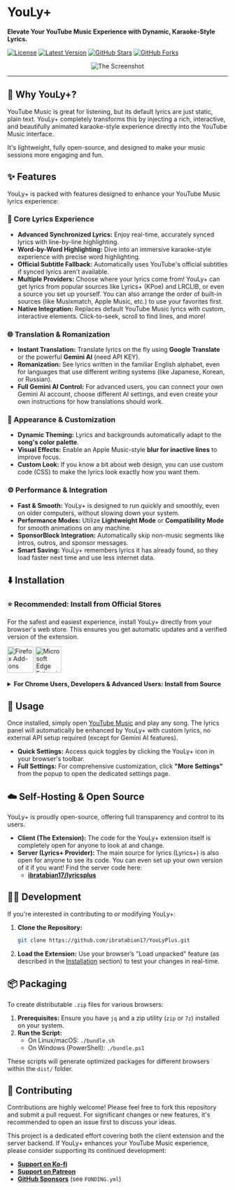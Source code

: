 # YouLy+

**Elevate Your YouTube Music Experience with Dynamic, Karaoke-Style Lyrics.**

[![License](https://img.shields.io/github/license/ibratabian17/YouLyPlus?style=for-the-badge)](https://github.com/ibratabian17/YouLyPlus/blob/main/LICENSE)
[![Latest Version](https://img.shields.io/github/v/release/ibratabian17/YouLyPlus?style=for-the-badge)](https://github.com/ibratabian17/YouLyPlus/releases)
[![GitHub Stars](https://img.shields.io/github/stars/ibratabian17/YouLyPlus?style=for-the-badge&color=yellow)](https://github.com/ibratabian17/YouLyPlus/stargazers)
[![GitHub Forks](https://img.shields.io/github/forks/ibratabian17/YouLyPlus?style=for-the-badge&color=blue)](https://github.com/ibratabian17/YouLyPlus/network/members)

<p align="center">
<img src="https://ibratabian17.github.io/youlyplus-page/assets/screenshot-4.png" alt="The Screenshot">
</p>

---

## 🌟 Why YouLy+?

YouTube Music is great for listening, but its default lyrics are just static, plain text. YouLy+ completely transforms this by injecting a rich, interactive, and beautifully animated karaoke-style experience directly into the YouTube Music interface.

It's lightweight, fully open-source, and designed to make your music sessions more engaging and fun.

## ✨ Features

YouLy+ is packed with features designed to enhance your YouTube Music lyrics experience:

### 🎤 Core Lyrics Experience

-   **Advanced Synchronized Lyrics:** Enjoy real-time, accurately synced lyrics with line-by-line highlighting.
-   **Word-by-Word Highlighting:** Dive into an immersive karaoke-style experience with precise word highlighting.
-   **Official Subtitle Fallback:** Automatically uses YouTube's official subtitles if synced lyrics aren't available.
-   **Multiple Providers:** Choose where your lyrics come from! YouLy+ can get lyrics from popular sources like Lyrics+ (KPoe) and LRCLIB, or even a source you set up yourself. You can also arrange the order of built-in sources (like Musixmatch, Apple Music, etc.) to use your favorites first.
-   **Native Integration:** Replaces default YouTube Music lyrics with custom, interactive elements. Click-to-seek, scroll to find lines, and more!

### 🌐 Translation & Romanization

-   **Instant Translation:** Translate lyrics on the fly using **Google Translate** or the powerful **Gemini AI** (need API KEY).
-   **Romanization:** See lyrics written in the familiar English alphabet, even for languages that use different writing systems (like Japanese, Korean, or Russian).
-   **Full Gemini AI Control:** For advanced users, you can connect your own Gemini AI account, choose different AI settings, and even create your own instructions for how translations should work.

### 🎨 Appearance & Customization

-   **Dynamic Theming:** Lyrics and backgrounds automatically adapt to the **song's color palette**.
-   **Visual Effects:** Enable an Apple Music-style **blur for inactive lines** to improve focus.
-   **Custom Look:** If you know a bit about web design, you can use custom code (CSS) to make the lyrics look exactly how you want them.

### ⚙️ Performance & Integration

-   **Fast & Smooth:** YouLy+ is designed to run quickly and smoothly, even on older computers, without slowing down your system.
-   **Performance Modes:** Utilize **Lightweight Mode** or **Compatibility Mode** for smooth animations on any machine.
-   **SponsorBlock Integration:** Automatically skip non-music segments like intros, outros, and sponsor messages.
-   **Smart Saving:** YouLy+ remembers lyrics it has already found, so they load faster next time and use less internet data.

## ⬇️ Installation

### ⭐ Recommended: Install from Official Stores

For the safest and easiest experience, install YouLy+ directly from your browser's web store. This ensures you get automatic updates and a verified version of the extension.

<p float="left">
<a href="https://addons.mozilla.org/en-US/firefox/addon/youly/" target="_blank"><img src="https://blog.mozilla.org/addons/files/2020/04/get-the-addon-fx-apr-2020.svg" alt="Firefox Add-ons" height="60"/></a>
<a href="https://microsoftedge.microsoft.com/addons/detail/youly/gichhhcjpkhbidkecadfejcjgcmdlnpb" target="_blank"><img src="https://upload.wikimedia.org/wikipedia/commons/f/f7/Get_it_from_Microsoft_Badge.svg" alt="Microsoft Edge Extensions" height="60"/></a>
</p>

<details>
<summary><b>For Chrome Users, Developers & Advanced Users: Install from Source</b></summary>

### For Chrome (Manifest V3)

1.  **Clone or Download the Repository:**
    ```bash
    git clone https://github.com/ibratabian17/YouLyPlus.git
    ```
2.  Alternatively, you can download the latest release from [Github Releases](https://github.com/ibratabian17/YouLyPlus/releases/latest).
3.  **Open Chrome Extensions Page:**
    Navigate to `chrome://extensions/`.
4.  **Enable Developer Mode:**
    Toggle the "Developer mode" switch in the top right corner.
5.  **Load Unpacked Extension:**
    Click on "Load unpacked" and select the cloned repository folder.

### For Firefox

1.  **Clone or Download the Repository:**
    ```bash
    git clone https://github.com/ibratabian17/YouLyPlus.git
    ```
2.  Alternatively, you can download the latest release from [Github Releases](https://github.com/ibratabian17/YouLyPlus/releases/latest).
3.  **Open Firefox Debugging Page:**
    Navigate to `about:debugging#/runtime/this-firefox`.
4.  **Load Temporary Add-on:**
    Click on "Load Temporary Add-on" and choose the `manifest.json` file from the repository folder.

</details>

## 🚀 Usage

Once installed, simply open [YouTube Music](https://music.youtube.com/) and play any song. The lyrics panel will automatically be enhanced by YouLy+ with custom lyrics, no external API setup required (except for Gemini AI features).

-   **Quick Settings:** Access quick toggles by clicking the YouLy+ icon in your browser's toolbar.
-   **Full Settings:** For comprehensive customization, click **"More Settings"** from the popup to open the dedicated settings page.

## ☁️ Self-Hosting & Open Source

YouLy+ is proudly open-source, offering full transparency and control to its users.

-   **Client (The Extension):** The code for the YouLy+ extension itself is completely open for anyone to look at and change.
-   **Server (Lyrics+ Provider):** The main source for lyrics (Lyrics+) is also open for anyone to see its code. You can even set up your own version of it if you want! Find the server code here:
    -   [**ibratabian17/lyricsplus**](https://github.com/ibratabian17/lyricsplus)

## 🧑‍💻 Development

If you're interested in contributing to or modifying YouLy+:

1.  **Clone the Repository:**
    ```bash
    git clone https://github.com/ibratabian17/YouLyPlus.git
    ```
2.  **Load the Extension:**
    Use your browser’s "Load unpacked" feature (as described in the [Installation](#installation) section) to test your changes in real-time.

## 📦 Packaging

To create distributable `.zip` files for various browsers:

1.  **Prerequisites:** Ensure you have `jq` and a zip utility (`zip` or `7z`) installed on your system.
2.  **Run the Script:**
    -   On Linux/macOS: `./bundle.sh`
    -   On Windows (PowerShell): `./bundle.ps1`

These scripts will generate optimized packages for different browsers within the `dist/` folder.

## 🤝 Contributing

Contributions are highly welcome! Please feel free to fork this repository and submit a pull request. For significant changes or new features, it's recommended to open an issue first to discuss your ideas.

This project is a dedicated effort covering both the client extension and the server backend. If YouLy+ enhances your YouTube Music experience, please consider supporting its continued development:

-   [**Support on Ko-fi**](https://ko-fi.com/ibratabian17)
-   [**Support on Patreon**](https://patreon.com/ibratabian17)
-   [**GitHub Sponsors**](https://github.com/sponsors) (see `FUNDING.yml`)
